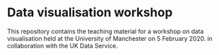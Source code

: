# Data visualisation workshop

This repository contains the teaching material for a workshop on data visualisation held at the University of Manchester on 5 February 2020. in collaboration with the UK Data Service.
